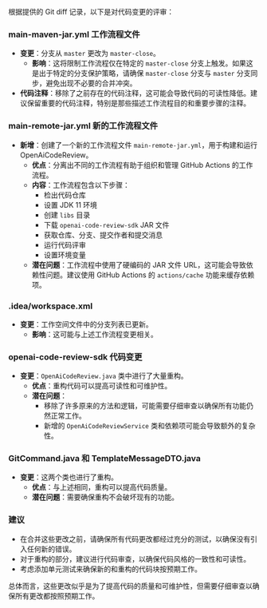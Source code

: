 根据提供的 Git diff 记录，以下是对代码变更的评审：

### main-maven-jar.yml 工作流程文件
- **变更**：分支从 `master` 更改为 `master-close`。
  - **影响**：这将限制工作流程仅在特定的 `master-close` 分支上触发。如果这是出于特定的分支保护策略，请确保 `master-close` 分支与 `master` 分支同步，避免出现不必要的合并冲突。
- **代码注释**：移除了之前存在的代码注释，这可能会导致代码的可读性降低。建议保留重要的代码注释，特别是那些描述工作流程目的和重要步骤的注释。

### main-remote-jar.yml 新的工作流程文件
- **新增**：创建了一个新的工作流程文件 `main-remote-jar.yml`，用于构建和运行 OpenAiCodeReview。
  - **优点**：分离出不同的工作流程有助于组织和管理 GitHub Actions 的工作流程。
  - **内容**：工作流程包含以下步骤：
    - 检出代码仓库
    - 设置 JDK 11 环境
    - 创建 `libs` 目录
    - 下载 `openai-code-review-sdk` JAR 文件
    - 获取仓库、分支、提交作者和提交消息
    - 运行代码评审
    - 设置环境变量
  - **潜在问题**：工作流程中使用了硬编码的 JAR 文件 URL，这可能会导致依赖性问题。建议使用 GitHub Actions 的 `actions/cache` 功能来缓存依赖项。

### .idea/workspace.xml
- **变更**：工作空间文件中的分支列表已更新。
  - **影响**：这可能与上述工作流程变更相关。

### openai-code-review-sdk 代码变更
- **变更**：`OpenAiCodeReview.java` 类中进行了大量重构。
  - **优点**：重构代码可以提高可读性和可维护性。
  - **潜在问题**：
    - 移除了许多原来的方法和逻辑，可能需要仔细审查以确保所有功能仍然正常工作。
    - 新增的 `OpenAiCodeReviewService` 类和依赖项可能会导致额外的复杂性。

### GitCommand.java 和 TemplateMessageDTO.java
- **变更**：这两个类也进行了重构。
  - **优点**：与上述相同，重构可以提高代码质量。
  - **潜在问题**：需要确保重构不会破坏现有的功能。

### 建议
- 在合并这些更改之前，请确保所有代码更改都经过充分的测试，以确保没有引入任何新的错误。
- 对于重构的部分，建议进行代码审查，以确保代码风格的一致性和可读性。
- 考虑添加单元测试来确保新的和重构的代码块按预期工作。

总体而言，这些更改似乎是为了提高代码的质量和可维护性，但需要仔细审查以确保所有更改都按照预期工作。
